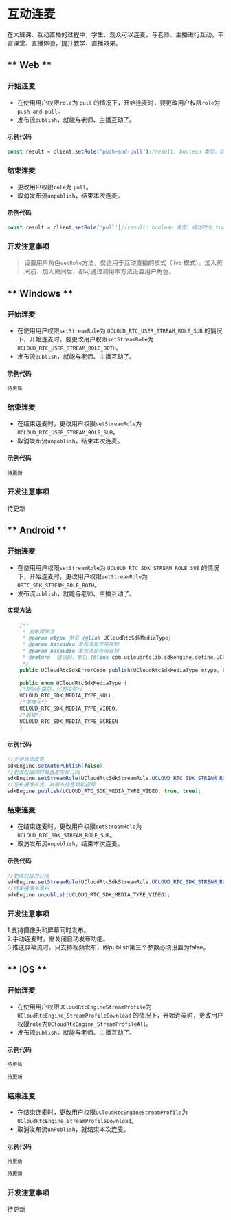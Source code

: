 # 互动连麦

在大班课、互动直播的过程中，学生、观众可以连麦，与老师、主播进行互动，丰富课堂、直播体验，提升教学、直播效果。

<!-- tabs:start -->

## ** Web **

### 开始连麦

- 在使用用户权限`role`为 `pull` 的情况下，开始连麦时，要更改用户权限`role`为`push-and-pull`。
- 发布流`publish`，就能与老师、主播互动了。

#### 示例代码

```js
const result = client.setRole('push-and-pull')//result: boolean 类型，成功时为 true，失败时为 false
```

### 结束连麦

- 更改用户权限`role`为 `pull`。
- 取消发布流`unpublish`，结束本次连麦。

#### 示例代码

```js
const result = client.setRole('pull')//result: boolean 类型，成功时为 true，失败时为 false
```

### 开发注意事项

> 设置用户角色`setRole`方法，仅适用于互动直播的模式（live 模式）。加入房间前、加入房间后，都可通过调用本方法设置用户角色。

## ** Windows **

### 开始连麦

- 在使用用户权限`setStreamRole`为 `UCLOUD_RTC_USER_STREAM_ROLE_SUB` 的情况下，开始连麦时，要更改用户权限`setStreamRole`为`UCLOUD_RTC_USER_STREAM_ROLE_BOTH`。
- 发布流`publish`，就能与老师、主播互动了。

#### 示例代码

```cpp
待更新
```

### 结束连麦

- 在结束连麦时，更改用户权限`setStreamRole`为 `UCLOUD_RTC_USER_STREAM_ROLE_SUB`。
- 取消发布流`unpublish`，结束本次连麦。

#### 示例代码

```cpp
待更新
```

### 开发注意事项

待更新

## ** Android **

### 开始连麦

- 在使用用户权限`setStreamRole`为 `UCLOUD_RTC_SDK_STREAM_ROLE_SUB` 的情况下，开始连麦时，更改用户权限`setStreamRole`为`URTC_SDK_STREAM_ROLE_BOTH`。
- 发布流`publish`，就能与老师、主播互动了。

#### 实现方法

```java
    /**
     * 发布媒体流
     * @param mtype 参见 {@link UCloudRtcSdkMediaType}
     * @param hasvideo 发布流是否带视频
     * @param hasaudio 发布流是否带音频
     * @return  错误码，参见 {@link com.ucloudrtclib.sdkengine.define.UCloudRtcSdkErrorCode}
     */
    public UCloudRtcSdkErrorCode publish(UCloudRtcSdkMediaType mtype, boolean hasvideo, boolean hasaudio);
    
    public enum UCloudRtcSdkMediaType {
    /*初始化类型，代表没有*/
    UCLOUD_RTC_SDK_MEDIA_TYPE_NULL,
    /*摄像头*/
    UCLOUD_RTC_SDK_MEDIA_TYPE_VIDEO,
    /*屏幕*/
    UCLOUD_RTC_SDK_MEDIA_TYPE_SCREEN
    }
```

#### 示例代码

```java
//关闭自动发布
sdkEngine.setAutoPublish(false);
//更改权限同时具备发布和订阅
sdkEngine.setStreamRole(UCloudRtcSdkStreamRole.UCLOUD_RTC_SDK_STREAM_ROLE_BOTH);
//发布摄像头流，并带支持音频和视频
sdkEngine.publish(UCLOUD_RTC_SDK_MEDIA_TYPE_VIDEO, true, true);
```

### 结束连麦

- 在结束连麦时，更改用户权限`setStreamRole`为`UCLOUD_RTC_SDK_STREAM_ROLE_SUB`。
- 取消发布流`unpublish`，结束本次连麦。

#### 示例代码

```java
//更改权限为订阅
sdkEngine.setStreamRole(UCloudRtcSdkStreamRole.UCLOUD_RTC_SDK_STREAM_ROLE_SUB);
//结束摄像头发布
sdkEngine.unpublish(UCLOUD_RTC_SDK_MEDIA_TYPE_VIDEO);
```

### 开发注意事项

1.支持摄像头和屏幕同时发布。    
2.手动连麦时，需关闭自动发布功能。    
3.推送屏幕流时，只支持视频发布，即publish第三个参数必须设置为false。    

## ** iOS **

### 开始连麦

- 在使用用户权限`UCloudRtcEngineStreamProfile`为 `UCloudRtcEngine_StreamProfileDownload` 的情况下，开始连麦时，更改用户权限`role`为`UCloudRtcEngine_StreamProfileAll`。
- 发布流`publish`，就能与老师、主播互动了。

#### 示例代码

```objectivec
待更新
```

```swift
待更新
```

### 结束连麦

- 在结束连麦时，更改用户权限`UCloudRtcEngineStreamProfile`为 `UCloudRtcEngine_StreamProfileDownload`。
- 取消发布流`unPublish`，就结束本次连麦。

#### 示例代码

```objectivec
待更新
```

```swift
待更新
```
### 开发注意事项

待更新



<!-- tabs:end -->
